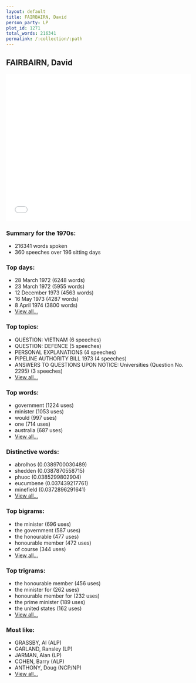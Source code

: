 ```yaml
---
layout: default
title: FAIRBAIRN, David
person_party: LP
plot_id: 1271
total_words: 216341
permalink: /:collection/:path
---
```


## FAIRBAIRN, David

<iframe width="100%" height="400" frameborder="0" scrolling="no" src="//plot.ly/~wragge/1271.embed"></iframe>


### Summary for the 1970s:

* 216341 words spoken
* 360 speeches over 196 sitting days


### Top days:

* 28 March 1972 (6248 words)
* 23 March 1972 (5955 words)
* 12 December 1973 (4563 words)
* 16 May 1973 (4287 words)
* 8 April 1974 (3800 words)
* [View all...](days/)


### Top topics:

* QUESTION: VIETNAM (6 speeches)
* QUESTION: DEFENCE (5 speeches)
* PERSONAL EXPLANATIONS (4 speeches)
* PIPELINE AUTHORITY BILL 1973 (4 speeches)
* ANSWERS TO QUESTIONS UPON NOTICE: Universities (Question No. 2295) (3 speeches)
* [View all...](topics/)


### Top words:

* government (1224 uses)
* minister (1053 uses)
* would (997 uses)
* one (714 uses)
* australia (687 uses)
* [View all...](words/)


### Distinctive words:

* abrolhos (0.0389700030489)
* shedden (0.0387870558715)
* phuoc (0.0385299802904)
* eucumbene (0.037439217761)
* minefield (0.0372896291641)
* [View all...](sig_words/)


### Top bigrams:

* the minister (696 uses)
* the government (587 uses)
* the honourable (477 uses)
* honourable member (472 uses)
* of course (344 uses)
* [View all...](bigrams/)


### Top trigrams:

* the honourable member (456 uses)
* the minister for (262 uses)
* honourable member for (232 uses)
* the prime minister (189 uses)
* the united states (162 uses)
* [View all...](trigrams/)


### Most like:

* GRASSBY, Al (ALP)
* GARLAND, Ransley (LP)
* JARMAN, Alan (LP)
* COHEN, Barry (ALP)
* ANTHONY, Doug (NCP/NP)
* [View all...](similarities/)
